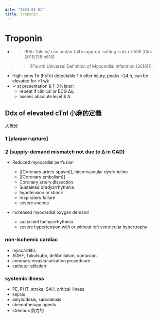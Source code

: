 ```yaml
---
date: "2024-01-01"
title: Troponin
---
```



# Troponin

- > 99th %ile w/ rise and/or fall in approp. setting is dx of AMI (Circ 2018;138:e618)

> > [[Fourth Universal Definition of Myocardial Infarction (2018)]]

- High-sens Tn (hsTn) detectable 1 h after injury, peaks ~24 h, can be elevated for >1 wk
- ✓ at presentation & 1–3 h later;
  - repeat if clinical or ECG ∆s;
  - assess absolute level & Δ

## Ddx of elevated cTnI 小麻的定義

大概分

### 1 [plaque rupture]

### 2 [supply-demand mismatch not due to Δ in CAD)

- Reduced myocardial perfusion

  - [[Coronary artery spasm]], micorvascular dysfunction
  - [[Coronary embolism]]
  - Coronary artery dissection
  - Sustained bradyarrhythmia
  - hypotension or shock
  - respiratory failure
  - severe anemia

- Increased myocardial oxygen demand
  - sustained tachyarrhythmia
  - severe hypertension with or without left ventricular hypertrophy

### non-ischemic cardiac

- myocarditis,
- ADHF, Takotsubo, defibrillation, contusion
- coronary revascularization procedcure
- catheter ablation

### systemic illness

- PE, PHT, stroke, SAH, critical illness
- sepsis
- amyloidosis, sarcoidosis
- chemotherapy agents
- strenous 費力的
